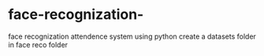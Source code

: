 # face-recognization-
face recognization attendence system using python 
create a datasets folder in face reco folder
